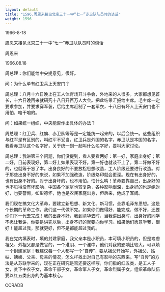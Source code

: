 ```yaml
---
layout: default
title: "1596.周恩来接见北京三十一中“七一”赤卫队队员时的谈话"
weight: 1596
---
```


1966-8-18

周恩来接见北京三十一中“七一”赤卫队队员时的谈话

周恩来

1966.08.18

周总理：你们能给中央提意见，很好。

问：为什么单有红卫兵上天安门？

周总理：八月十六日晚上在工人体育场开斗争会，外地来的人很多，大家都想见首长，十六日晚回来就研究十八日开百万人大会。把此结果汇报给主席。毛主席一定要求参加，并要求穿军装，后给主席赶制了一套军衣，十八日有坏人上天安门也不用怕，咱干咱的。

问：如果统一组织，中央能否作出具体的办法？

周总理：红卫兵、红旗、赤卫队等等是一定能统一起来的，以后会统一。这些组织与红军是有区别的，叫红军不妥当，红卫兵是外国的名字，赤卫队是本国的名字，我看赤卫队这个名字好，关于统一到一起叫什么名字好，要叫大家讨论。

周总理：我讲第三个问题，你们没提到，看人要看两好：第一好，家庭出身好；第二好，目前表现好，第二好上如果表现不好，第一好也就谈不上了，第二好做不好的，也就等于忘了本。出身良好的不要放松思想改造，工人阶级还要进行改造。对于那些出身不好的来说，如果不加强改造，阶级烙印就会更深。现在有出身好的，也有出身不好的。对于出身坏的，也不用怕，怕什么呐！革命要靠自己，出身好的也不见得没有坏影响，中国各个家庭也较复杂，各种影响很深，出身好的也是绝对好，也要警惕，如彭德怀，他也是农民家庭出身，但后来，他成了军阀。

我们现在搞文化大革命，要建立新思想、新文化、新习惯，全靠毛泽东思想。这是个长期的革命工作。我们这一代做不完。如果你们做得好、能完成，做不好，还要你们下一代去完成！我的出身不好，我到清华去时，当我讲出身时，出身好的同学不愿让我讲，你要是讲完以后，出身不好的就要向你学习。如果他们愿意学我，很好！能超过我，那就更好，但不是都能超过我的。

我在党内填表时，填的封建家庭，我父亲本是小职员，本可填小职员的，但是考虑祖父、外祖父都是做官的，一个淮阴、一个淮中，他们对我的影响比较大，可以填一个封建家庭！我建议每一个人都写一个“自传”，要从祖父开始写，外祖父、姑姑、姨姨、父亲、母亲的情况，怎么样找出对自己有影响的东西来。写“自传”的方法是从苏联学来的，现在正在研究是否还要这样写，你们指的红五类，是工人子女，贫下中农子女，革命干部子女，革命军人子女，革命烈属子女。组织革命队伍要以红五类出身的为基本核心。

CCRADB

